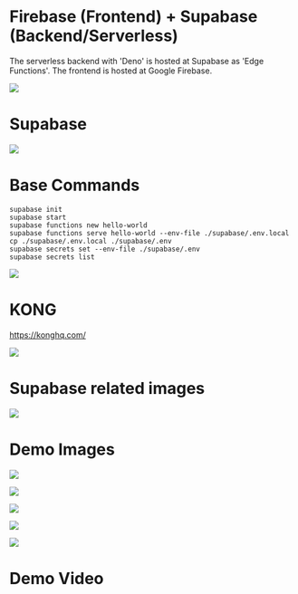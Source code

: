 # Firebase (Frontend) + Supabase (Backend/Serverless)

The serverless backend with 'Deno' is hosted at Supabase as 'Edge Functions'. The frontend is hosted at Google Firebase.

![](deno.png)

# Supabase

![](supabase.png)

# Base Commands

```
supabase init
supabase start
supabase functions new hello-world
supabase functions serve hello-world --env-file ./supabase/.env.local
cp ./supabase/.env.local ./supabase/.env
supabase secrets set --env-file ./supabase/.env
supabase secrets list
```

![](supabase-cli.png)

# KONG

https://konghq.com/

![](kong.png)

# Supabase related images

![](images.png)

# Demo Images

![](1-home-paypal.png)

![](2-hosted-cards.png)

![](3-paypal-button.png)

![](4-transaction-summary.png)

![](5-credit-card-payment.png)

# Demo Video

